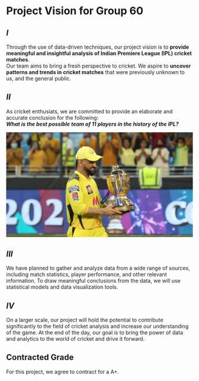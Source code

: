 # Project Vision for Group 60

## ***I***
Through the use of data-driven techniques, our project vision is to **provide meaningful and insightful analysis of Indian Premiere League (IPL) cricket matches**. \
Our team aims to bring a fresh perspective to cricket. We aspire to **uncover patterns and trends in cricket matches**
 that were previously unknown to us, and the general public.

## ***II***
As cricket enthusiats, we are committed to provide an elaborate and accurate conclusion for the following:\
***What is the best possible team of 11 players in the history of the IPL?***

![IPL - MS Dhoni Trophy](images/ipl-dhoni-trophy.jpg)
## ***III***
 We have planned to gather and analyze data from a wide range of sources, including match statistics, player performance, and other relevant information. To draw meaningful conclusions from the data, we will use statistical models and data visualization tools.

## ***IV***
On a larger scale, our project will hold the potential to contribute significantly to the field of cricket analysis and increase our understanding of the game.  At the end of the day, our goal is to bring the power of data and analytics to the world of cricket and drive it forward.

## Contracted Grade

For this project, we agree to contract for a A+.
